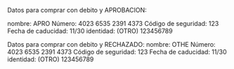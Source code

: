 
Datos para comprar con debito y APROBACION:

nombre: APRO
Número:
4023 6535 2391 4373	
Código de seguridad:
123	
Fecha de caducidad:
11/30
identidad: (OTRO) 123456789

Datos para comprar con debito y RECHAZADO:
nombre: OTHE
Número:
4023 6535 2391 4373	
Código de seguridad:
123	
Fecha de caducidad:
11/30
identidad: (OTRO) 123456789
